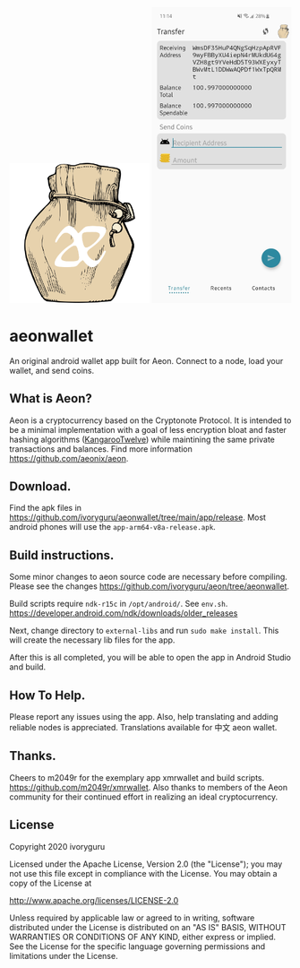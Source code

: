 <p align="center">
  <img src="pouch.svg" width="250" title="hover text">
  <img src="Screenshot_20201205-111409_Aeon_Wallet[1].jpg" width="250" title="hover text">
</p>

# aeonwallet

An original android wallet app built for Aeon. Connect to a node, load your wallet, and send coins. 

## What is Aeon?

Aeon is a cryptocurrency based on the Cryptonote Protocol. It is intended to be a minimal implementation with a goal of less encryption bloat and faster hashing algorithms ([KangarooTwelve](https://keccak.team/kangarootwelve.html)) while maintining the same private transactions and balances. Find more information https://github.com/aeonix/aeon.

## Download.

Find the apk files in https://github.com/ivoryguru/aeonwallet/tree/main/app/release. Most android phones will use the `app-arm64-v8a-release.apk`.

## Build instructions.

Some minor changes to aeon source code are necessary before compiling. Please see the changes https://github.com/ivoryguru/aeon/tree/aeonwallet.

Build scripts require `ndk-r15c` in `/opt/android/`. See `env.sh`. https://developer.android.com/ndk/downloads/older_releases

Next, change directory to `external-libs` and run `sudo make install`. This will create the necessary lib files for the app.

After this is all completed, you will be able to open the app in Android Studio and build.


## How To Help.

Please report any issues using the app. 
Also, help translating and adding reliable nodes is appreciated. 
Translations available for 中文 aeon wallet.

## Thanks.

Cheers to m2049r for the exemplary app xmrwallet and build scripts. https://github.com/m2049r/xmrwallet.
Also thanks to members of the Aeon community for their continued effort in realizing an ideal cryptocurrency.

## License

Copyright 2020 ivoryguru

Licensed under the Apache License, Version 2.0 (the "License");
you may not use this file except in compliance with the License.
You may obtain a copy of the License at

http://www.apache.org/licenses/LICENSE-2.0

Unless required by applicable law or agreed to in writing, software
distributed under the License is distributed on an "AS IS" BASIS,
WITHOUT WARRANTIES OR CONDITIONS OF ANY KIND, either express or implied.
See the License for the specific language governing permissions and
limitations under the License.
